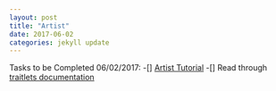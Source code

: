 ```yaml
---
layout: post
title: "Artist"
date: 2017-06-02
categories: jekyll update
---
```

Tasks to be Completed 06/02/2017:
-[] [Artist Tutorial][Artist Tutorial]
-[] Read through [traitlets documentation][traitlets documentation]

[Artist Tutorial]: http://matplotlib.org/users/artists.html
[traitlets documentation]: http://traitlets.readthedocs.io/en/stable/index.html
